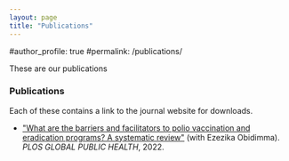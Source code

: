 ```yaml
---
layout: page
title: "Publications"
---
```

#author_profile: true
#permalink: /publications/

These are our publications

### Publications
Each of these contains a link to the journal website for downloads. 

* ["What are the barriers and facilitators to polio vaccination and eradication programs? A systematic review"](https://pubmed.ncbi.nlm.nih.gov/36962654/) (with Ezezika Obidimma). *PLOS GLOBAL PUBLIC HEALTH*, 2022. 




